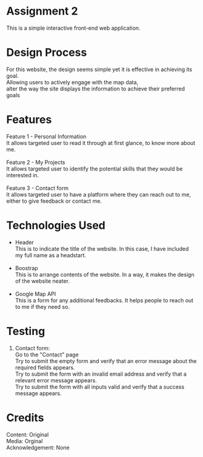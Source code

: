 # Assignment 2
This is a simple interactive front-end web application.<br />

# Design Process
For this website, the design seems simple yet it is effective in achieving its goal.<br />
Allowing users to actively engage with the map data, <br/>
alter the way the site displays the information to achieve their preferred goals<br />

# Features
Feature 1 - Personal Information<br />
It allows targeted user to read it through at first glance, to know more about me.<br /><br />
Feature 2 - My Projects<br />
It allows targeted user to identify the potential skills that they would be interested in.<br /><br />
Feature 3 - Contact form<br />
It allows targeted user to have a platform where they can reach out to me, either to give feedback or contact me.

# Technologies Used 
- Header<br />
This is to indicate the title of the website. In this case, I have included my full name as a headstart.<br /><br />
- Boostrap<br />
This is to arrange contents of the website. In a way, it makes the design of the website neater.<br /><br />
- Google Map API<br />
This is a form for any additional feedbacks. It helps people to reach out to me if they need so. 

# Testing
1. Contact form:<br />
Go to the "Contact" page<br />
Try to submit the empty form and verify that an error message about the required fields appears.<br />
Try to submit the form with an invalid email address and verify that a relevant error message appears.<br />
Try to submit the form with all inputs valid and verify that a success message appears.<br />

# Credits
Content: Original<br />
Media: Orginal<br />
Acknowledgement: None
